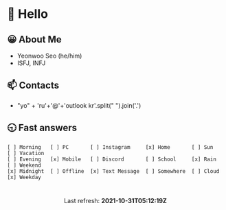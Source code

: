 # 👋 Hello

## 😀 About Me
- Yeonwoo Seo (he/him)
- ISFJ, INFJ

## 📫 Contacts
<ul>
  <li>
    "yo" + 'ru'+'@'+'outlook kr'.split(" ").join('.')
  </li>
</ul>

## 🕤 Fast answers
```
[ ] Morning   [ ] PC       [ ] Instagram     [x] Home       [ ] Sun    [ ] Vacation
[ ] Evening   [x] Mobile   [ ] Discord       [ ] School     [x] Rain   [ ] Weekend
[x] Midnight  [ ] Offline  [x] Text Message  [ ] Somewhere  [ ] Cloud  [x] Weekday
```

# 
<p align="center">
  Last refresh: 
  <b>2021-10-31T05:12:19Z</b>
</p>
